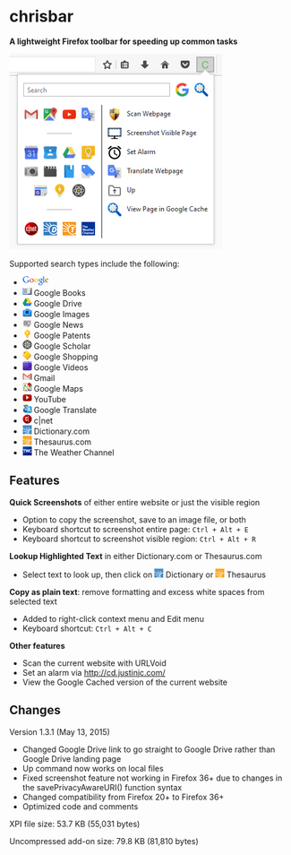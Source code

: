 # chrisbar

**A lightweight Firefox toolbar for speeding up common tasks**

![Full Screenshot](https://github.com/chrisyeh96/chrisbar/blob/xul/full_screenshot.png)

Supported search types include the following:
* ![Google](https://github.com/chrisyeh96/chrisbar/blob/xul/chrome/skin/google.png)
* ![Google Books](https://github.com/chrisyeh96/chrisbar/blob/xul/chrome/skin/books.png) Google Books
* ![Google Drive](https://github.com/chrisyeh96/chrisbar/blob/xul/chrome/skin/drive.png) Google Drive
* ![Google Images](https://github.com/chrisyeh96/chrisbar/blob/xul/chrome/skin/images.png) Google Images
* ![Google News](https://github.com/chrisyeh96/chrisbar/blob/xul/chrome/skin/news.png) Google News
* ![Google Patents](https://github.com/chrisyeh96/chrisbar/blob/xul/chrome/skin/patents.png) Google Patents
* ![Google Scholar](https://github.com/chrisyeh96/chrisbar/blob/xul/chrome/skin/scholar.png) Google Scholar
* ![Google Shopping](https://github.com/chrisyeh96/chrisbar/blob/xul/chrome/skin/shop.png) Google Shopping
* ![Google Videos](https://github.com/chrisyeh96/chrisbar/blob/xul/chrome/skin/videos.png) Google Videos
* ![Gmail](https://github.com/chrisyeh96/chrisbar/blob/xul/chrome/skin/gmail.png) Gmail
* ![Google Maps](https://github.com/chrisyeh96/chrisbar/blob/xul/chrome/skin/maps.png) Google Maps
* ![Youtube](https://github.com/chrisyeh96/chrisbar/blob/xul/chrome/skin/youtube.png) YouTube
* ![Google Translate](https://github.com/chrisyeh96/chrisbar/blob/xul/chrome/skin/trans.png) Google Translate
* ![c|net](https://github.com/chrisyeh96/chrisbar/blob/xul/chrome/skin/cnet.png) c|net
* ![Dictionary.com](https://github.com/chrisyeh96/chrisbar/blob/xul/chrome/skin/dict.png) Dictionary.com
* ![Thesaurus.com](https://github.com/chrisyeh96/chrisbar/blob/xul/chrome/skin/thes.png) Thesaurus.com
* ![Weather.com](https://github.com/chrisyeh96/chrisbar/blob/xul/chrome/skin/weather.png) The Weather Channel

## Features

**Quick Screenshots** of either entire website or just the visible region

* Option to copy the screenshot, save to an image file, or both
* Keyboard shortcut to screenshot entire page: `Ctrl + Alt + E`
* Keyboard shortcut to screenshot visible region: `Ctrl + Alt + R`

**Lookup Highlighted Text** in either Dictionary.com or Thesaurus.com

* Select text to look up, then click on ![Dictionary.com](https://github.com/chrisyeh96/chrisbar/blob/xul/chrome/skin/dict.png) Dictionary or ![Thesaurus.com](https://github.com/chrisyeh96/chrisbar/blob/xul/chrome/skin/thes.png) Thesaurus

**Copy as plain text**: remove formatting and excess white spaces from selected text

* Added to right-click context menu and Edit menu
* Keyboard shortcut: `Ctrl + Alt + C`

**Other features**
* Scan the current website with URLVoid
* Set an alarm via http://cd.justinjc.com/
* View the Google Cached version of the current website

## Changes

Version 1.3.1 (May 13, 2015)

* Changed Google Drive link to go straight to Google Drive rather than Google Drive landing page
* Up command now works on local files
* Fixed screenshot feature not working in Firefox 36+ due to changes in the savePrivacyAwareURI() function syntax
* Changed compatibility from Firefox 20+ to Firefox 36+
* Optimized code and comments

XPI file size: 53.7 KB (55,031 bytes)

Uncompressed add-on size: 79.8 KB (81,810 bytes)
